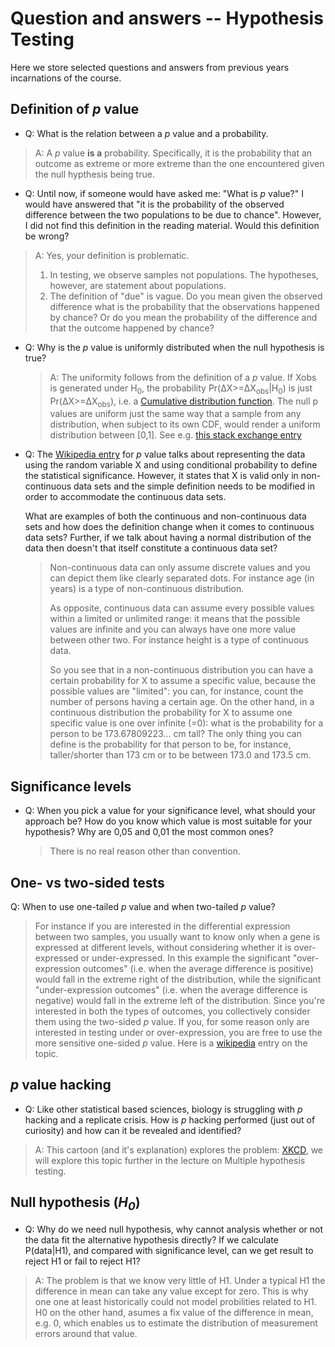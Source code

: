 # Question and answers -- Hypothesis Testing

Here we store selected questions and answers from previous years incarnations of the course.

## Definition of *p* value

* Q: What is the relation between a *p* value and a probability.
> A: A *p* value **is a** probability. Specifically, it is the probability that an outcome as extreme or more extreme than the one encountered given the null hypthesis being true.

* Q: Until now, if someone would have asked me: "What is *p* value?" I would have answered that "it is the probability of the observed difference between the two populations to be due to chance". However, I did not find this definition in the reading material. Would this definition be wrong?
> A: Yes, your definition is problematic.  
> 1. In testing, we observe samples not populations. The hypotheses, however, are statement about populations.  
> 2. The definition of "due" is vague. Do you mean given the observed difference what is the probability that the observations happened by chance? Or do you mean the probability of the difference and that the outcome happened by chance?  

* Q: Why is the *p* value is uniformly distributed when the null hypothesis is true?
  > A: The uniformity follows from the definition of a *p* value. If Xobs is generated under H<sub>0</sub>, the probability Pr(&Delta;X>=&Delta;X<sub>obs</sub>\|H<sub>0</sub>) is just Pr(&Delta;X>=&Delta;X<sub>obs</sub>), i.e. a [Cumulative distribution function](https://en.wikipedia.org/wiki/Cumulative_distribution_function). The null p values are uniform just the same way that a sample from any distribution, when subject to its own CDF, would render a uniform distribution between [0,1].
  > See e.g. [this stack exchange entry](https://stats.stackexchange.com/a/11288)

* Q: The [Wikipedia entry](https://en.wikipedia.org/wiki/P-value) for *p* value talks about representing the data using the random variable X and using conditional probability to define the statistical significance. However, it states that X is valid only in non-continuous data sets and the simple definition needs to be modified in order to accommodate the continuous data sets.

  What are examples of both the continuous and non-continuous data sets and how does the definition change when it comes to continuous data sets? Further, if we talk about having a normal distribution of the data then doesn't that itself constitute a continuous data set?
  > Non-continuous data can only assume discrete values and you can depict them like clearly separated dots. For instance age (in years) is a type of non-continuous distribution.  
  >  
  > As opposite, continuous data can assume every possible values within a limited or unlimited range: it means that the possible values are infinite and you can always have one more value between other two. For instance height is a type of continuous data.  
  >  
  > So you see that in a non-continuous distribution you can have a certain probability for X to assume a specific value, because the possible values are "limited": you can, for instance, count the number of persons having a certain age. On the other hand, in a continuous distribution the probability for X to assume one specific value is one over infinite (=0): what is the probability for a person to be 173.67809223... cm tall? The only thing you can define is the probability for that person to be, for instance, taller/shorter than 173 cm or to be between 173.0 and 173.5 cm.


## Significance levels

* Q: When you pick a value for your significance level, what should your approach be? How do you know which value is most suitable for your hypothesis? Why are 0,05 and 0,01 the most common ones?  
  > There is no real reason other than convention.

## One- vs two-sided tests

Q: When to use one-tailed *p* value and when two-tailed *p* value?  
  > For instance if you are interested in the differential expression between two samples, you usually want to know only when a gene is expressed at different levels, without considering whether it is over-expressed or under-expressed. In this example the significant  "over-expression outcomes" (i.e. when the average difference is positive) would fall in the extreme right of the distribution, while the significant "under-expression outcomes" (i.e. when the average difference is negative) would fall in the extreme left of the distribution. Since you're interested in both the types of outcomes, you collectively consider them using the two-sided *p* value. If you, for some reason only are interested in testing under or over-expression, you are free to use the more sensitive one-sided *p* value.
  > Here is a  [wikipedia](https://en.wikipedia.org/wiki/One-_and_two-tailed_tests) entry on the topic.

## *p* value hacking

* Q: Like other statistical based sciences, biology is struggling with *p* hacking and a replicate crisis. How is *p* hacking performed (just out of curiosity) and how can it be revealed and identified?  
> A: This cartoon (and it's explanation) explores the problem:  [XKCD](https://www.explainxkcd.com/wiki/index.php/882:_Significant), we will explore this topic further in the lecture on Multiple hypothesis testing.

## Null hypothesis (*H<sub>0</sub>*)

* Q: Why do we need null hypothesis, why cannot analysis whether or not the data fit the alternative hypothesis directly? If we calculate P(data\|H1), and compared with significance level, can we get result to reject H1 or fail to reject H1?
> A: The problem is that we know very little of H1. Under a typical H1 the difference in mean can take any value except for zero. This is why one one at least historically could not model probilities related to H1. H0 on the other hand, asumes a fix value of the difference in mean, e.g. 0, which enables us to estimate the distribution of measurement errors around that value.
